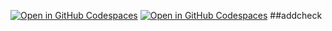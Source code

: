 [![Open in GitHub Codespaces](https://github.com/codespaces/badge.svg)](https://codespaces.new/geovanams/webapp?quickstart=1)
[![Open in GitHub Codespaces](https://github.com/codespaces/badge.svg)](https://codespaces.new/geovanams/webapp)
##addcheck
